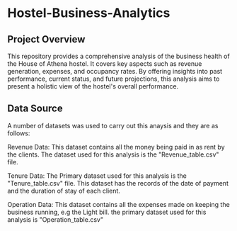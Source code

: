 # Hostel-Business-Analytics

## Project Overview
This repository provides a comprehensive analysis of the business health of the House of Athena hostel. It covers key aspects such as revenue generation, expenses, and occupancy rates. By offering insights into past performance, current status, and future projections, this analysis aims to present a holistic view of the hostel's overall performance.

## Data Source
A number of datasets was used to carry out this anaysis and they are as follows:

Revenue Data: This dataset contains all the money being paid in as rent by the clients. The dataset used for this analysis is the "Revenue_table.csv" file.

Tenure Data: The Primary dataset used for this analysis is the "Tenure_table.csv" file. This dataset has the records of the date of payment and the duration of stay of each client.

Operation Data: This dataset contains all the expenses made on keeping the business running, e.g the Light bill. the primary dataset used for this analysis is "Operation_table.csv"




